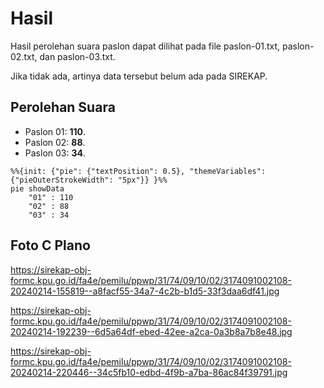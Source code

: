 # Hasil

Hasil perolehan suara paslon dapat dilihat pada file paslon-01.txt, paslon-02.txt, dan paslon-03.txt.

Jika tidak ada, artinya data tersebut belum ada pada SIREKAP.

## Perolehan Suara

 * Paslon 01: **110**.
 * Paslon 02: **88**.
 * Paslon 03: **34**.

```mermaid
%%{init: {"pie": {"textPosition": 0.5}, "themeVariables": {"pieOuterStrokeWidth": "5px"}} }%%
pie showData
    "01" : 110
    "02" : 88
    "03" : 34
```
## Foto C Plano

https://sirekap-obj-formc.kpu.go.id/fa4e/pemilu/ppwp/31/74/09/10/02/3174091002108-20240214-155819--a8facf55-34a7-4c2b-b1d5-33f3daa6df41.jpg

https://sirekap-obj-formc.kpu.go.id/fa4e/pemilu/ppwp/31/74/09/10/02/3174091002108-20240214-192239--6d5a64df-ebed-42ee-a2ca-0a3b8a7b8e48.jpg

https://sirekap-obj-formc.kpu.go.id/fa4e/pemilu/ppwp/31/74/09/10/02/3174091002108-20240214-220446--34c5fb10-edbd-4f9b-a7ba-86ac84f39791.jpg
